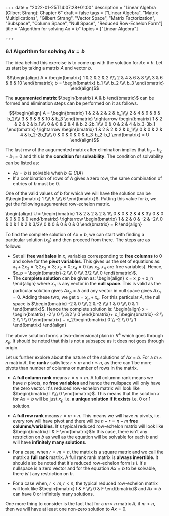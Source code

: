 +++
date = "2022-01-25T14:07:28+01:00"
description = "Linear Algebra (Gilbert Strang): Chapter 6"
draft = false
tags = ["Linear Algebra", "Matrix Multiplications", "Gilbert Strang",
"Vector Space", "Matrix Factorization", "Subspace", "Column Space", "Null Space", "Reduced Row-Echelon Form"]
title = "Algorithm for solving $Ax=b$"
topics = ["Linear Algebra"]

+++

### 6.1 Algorithm for solving $Ax=b$

The idea behind this exercise is to come up with the solution for $Ax=b$. Let us start by taking a matrix $A$ and vector $b$.

$$\begin{align}
A = \begin{bmatrix}
    1 & 2 & 2 & 2 \\\\
    2 & 4 & 6 & 8 \\\\
    3 & 6 & 8 & 10
\end{bmatrix};
b = \begin{bmatrix}
    b_1 \\\\
    b_2 \\\\
    b_3
\end{bmatrix}
\end{align}$$

The <b>augumented matrix</b> $\begin{bmatrix} A & b \end{bmatrix}$ can be formed and elimination steps can be performed on it as follows.

$$\begin{align}
A = \begin{bmatrix}
    1 & 2 & 2 & 2 & b_1\\\\
    2 & 4 & 6 & 8 & b_2\\\\
    3 & 6 & 8 & 10 & b_3
\end{bmatrix} \rightarrow
\begin{bmatrix}
    1 & 2 & 2 & 2 & b_1\\\\
    0 & 0 & 2 & 4 & b_2-2b_1\\\\
    0 & 0 & 2 & 4 & b_3-3b_1
\end{bmatrix} \rightarrow
\begin{bmatrix}
    1 & 2 & 2 & 2 & b_1\\\\
    0 & 0 & 2 & 4 & b_2-2b_1\\\\
    0 & 0 & 0 & 0 & b_3-b_2-b_1
\end{bmatrix} = U
\end{align}$$

The last row of the augumented matrix after elimination implies that $b_3-b_2-b_1 = 0$ and this is the <b>condition for solvability</b>. The condition of solvability can be listed as:
* $Ax=b$ is solvable when $b \in C(A)$
* If a combination of rows of $A$ gives a zero row, the same combination of entries of $b$ must be $0$. 

One of the valid values of $b$ for which we will have the solution can be $\begin{bmatrix}
    1 \\\\
    5 \\\\
    6
\end{bmatrix}$. Putting this value for $b$, we get the following augumented  row-echelon matrix.

\begin{align}
U = \begin{bmatrix}
    1 & 2 & 2 & 2 & 1\\\\
    0 & 0 & 2 & 4 & 3\\\\
    0 & 0 & 0 & 0 & 0
\end{bmatrix} \rightarrow
\begin{bmatrix}
    1 & 2 & 0 & -2 & -2\\\\
    0 & 0 & 1 & 2 & 3/2\\\\
    0 & 0 & 0 & 0 & 0
\end{bmatrix} = R
\end{align}

To find the complete solution of $Ax=b$, we can start with finding a particular solution $(x_p)$ and then proceed from there. The steps are as follows:
* Set all <b>free varibales</b> in $x$, variables corresponding to <b>free columns</b> to $0$ and solve for the <b>pivot variables</b>. This gives us the set of equations as: $x_1 + 2x_3 =1;2x_3=3;x_2=0;x_4=0$ (as $x_2,x_4$ are free variables). Hence, $x_p = \begin{bmatrix}-2 \\\\
0 \\\\
3/2 \\\\
0
\end{bmatrix}$.
* The <b>complete solution</b> can be given as:
\begin{align}
x = x_p + x_n
\end{align}
where $x_n$ is any vector in the <b>null space</b>. This is valid as the particular solution gives $Ax_p = b$ and any vector in null space gives $Ax_n = 0$. Adding these two, we get $x=x_p+x_n$. For this particular $A$, the null space is $\begin{bmatrix}
    -2 & 0 \\\\
    2 & -2 \\\\
    1 & 0 \\\\
    0 & 1
\end{bmatrix}$. Hence the complete solution is:
\begin{align}
x = \begin{bmatrix}
    -2 \\\\
    0 \\\\
    3/2 \\\\
    0
\end{bmatrix}+
c_1\begin{bmatrix}
    -2 \\\\
    2  \\\\
    1  \\\\
    0 
\end{bmatrix} +
c_2\begin{bmatrix}
    0 \\\\
    -2  \\\\
    0 \\\\
    1 
\end{bmatrix}
\end{align}

The above solution forms a two-dimensional plain in $R^4$ which goes through $x_p$. It should be noted that this is not a subsapce as it does not goes through origin.

Let us further explore about the nature of the solutions of $Ax=b$. For a $m \times n$ matrix $A$, the <b>rank $r$</b> satisfies: $r \leq m$ and $r \leq n$, as there can't be more pivots than number of columns or number of rows in the matrix. 

* A <b>full column rank</b> means $r=n < m$. A full columnn rank means we have $n$ pivots, no <b>free variables</b> and hence the nullspace will only have the zero vector. It's reduced row-echelon matrix will look like $\begin{bmatrix}
    I \\\\
    0 
\end{bmatrix}$. This means that the solution $x$ for $Ax=b$ will be just $x_p$ i.e. <b>a unique solution if it exists</b> i.e. $0$ or $1$ solution.

* A <b>full row rank</b> means $r=m < n$. This means we will have $m$ pivots, i.e. every row will have pivot and there will be $n-r=n-m$ <b>free columns/variables</b>. It's typical reduced row-echelon matrix will look like $\begin{bmatrix}
    I & F
\end{bmatrix}$In this case, there isn't any restriction on $b$ as well as the equation will be solvable for each $b$ and will have <b>infinitely many solutions</b>.

* For a case, when $r=m=n$, the matrix is a square matrix and we call the matrix a <b>full rank</b> matrix. A full rank rank matrix is <b>always invertible</b>. It should also be noted that it's reduced row-echelon form is $I$. It's nullspace is a zero vector and for the equation $Ax=b$ to be solvable, there is't any restriction on $b$.

* For a case when, $r < m;r < n$, the typical reduced row-echelon matrix will look like $\begin{bmatrix}
    I & F \\\\
    0 & F
\end{bmatrix}$ and $Ax=b$ can have $0$ or infinitely many solutions.

One more thing to consider is the fact that for a $m \times n$ matrix $A$, if $m < n$, then we will have at least one non-zero solution to $Ax=0$.
